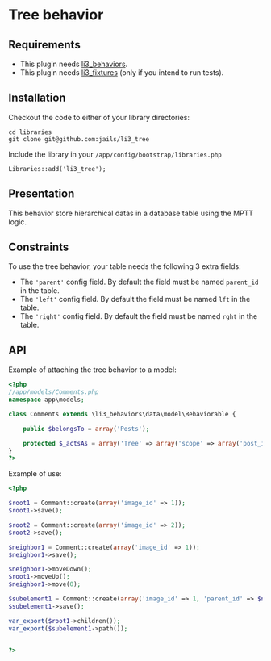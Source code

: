 # Tree behavior

## Requirements

- This plugin needs [li3_behaviors](https://github.com/jails/li3_behaviors).
- This plugin needs [li3_fixtures](https://github.com/UnionOfRAD/li3_fixtures) (only if you intend to run tests).

## Installation

Checkout the code to either of your library directories:

```
cd libraries
git clone git@github.com:jails/li3_tree
```

Include the library in your `/app/config/bootstrap/libraries.php`

```
Libraries::add('li3_tree');
```

## Presentation

This behavior store hierarchical datas in a database table using the MPTT logic.

## Constraints

To use the tree behavior, your table needs the following 3 extra fields:

- The `'parent'` config field. By default the field must be named `parent_id` in the table.
- The `'left'` config field. By default the field must be named `lft` in the table.
- The `'right'` config field. By default the field must be named `rght` in the table.

## API

Example of attaching the tree behavior to a model:

```php
<?php
//app/models/Comments.php
namespace app\models;

class Comments extends \li3_behaviors\data\model\Behaviorable {

	public $belongsTo = array('Posts');

    protected $_actsAs = array('Tree' => array('scope' => array('post_id')));
}
?>
```

Example of use:
```php
<?php

$root1 = Comment::create(array('image_id' => 1));
$root1->save();

$root2 = Comment::create(array('image_id' => 2));
$root2->save();

$neighbor1 = Comment::create(array('image_id' => 1));
$neighbor1->save();

$neighbor1->moveDown();
$root1->moveUp();
$neighbor1->move(0);

$subelement1 = Comment::create(array('image_id' => 1, 'parent_id' => $neighbor1->id));
$subelement1->save();

var_export($root1->children());
var_export($subelement1->path());


?>
```
